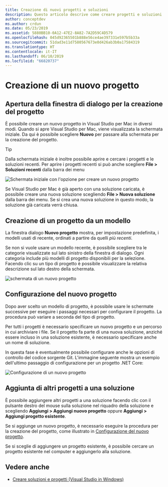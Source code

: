 ```yaml
---
title: Creazione di nuovi progetti e soluzioni
description: Questo articolo descrive come creare progetti e soluzioni in Visual Studio per Mac
author: conceptdev
ms.author: crdun
ms.date: 05/23/2019
ms.assetid: 5880BB10-0A12-47E2-8A82-7A2D59C4D579
ms.openlocfilehash: 045d92365501b888e56ce4ae397331e597b5b33a
ms.sourcegitcommit: 51dad3e11d7580567673e0d426ab3b0a17584319
ms.translationtype: HT
ms.contentlocale: it-IT
ms.lasthandoff: 06/10/2019
ms.locfileid: "66820737"
---
```

# <a name="creating-a-new-project"></a>Creazione di un nuovo progetto

## <a name="opening-the-project-creation-dialog"></a>Apertura della finestra di dialogo per la creazione del progetto

È possibile creare un nuovo progetto in Visual Studio per Mac in diversi modi. Quando si apre Visual Studio per Mac, viene visualizzata la schermata iniziale. Da qui è possibile scegliere **Nuovo** per passare alla schermata per la creazione del progetto.

> [!TIP]
> Dalla schermata iniziale è inoltre possibile aprire e cercare i progetti e le soluzioni recenti. Per aprire i progetti recenti si può anche scegliere **File > Soluzioni recenti** dalla barra dei menu

![Schermata iniziale con l'opzione per creare un nuovo progetto](media/first-run-project.png)

Se Visual Studio per Mac è già aperto con una soluzione caricata, è possibile creare una nuova soluzione scegliendo **File > Nuova soluzione** dalla barra dei menu. Se si crea una nuova soluzione in questo modo, la soluzione già caricata verrà chiusa.

## <a name="creating-a-new-project-from-a-template"></a>Creazione di un progetto da un modello

La finestra dialogo **Nuovo progetto** mostra, per impostazione predefinita, i modelli usati di recente, ordinati a partire da quelli *più recenti*.

Se non si vuole usare un modello recente, è possibile scegliere tra le categorie visualizzate sul lato sinistro della finestra di dialogo. Ogni categoria include più modelli di progetto disponibili per la selezione. Facendo clic su un tipo di progetto è possibile visualizzare la relativa descrizione sul lato destro della schermata.

![schermata di un nuovo progetto](media/project-creation-screen.png)

## <a name="configuring-your-new-project"></a>Configurazione del nuovo progetto

Dopo aver scelto un modello di progetto, è possibile usare le schermate successive per eseguire i passaggi necessari per configurare il progetto. La procedura può variare a seconda del tipo di progetto.

Per tutti i progetti è necessario specificare un nuovo progetto e un percorso in cui archiviare i file. Se il progetto fa parte di una nuova soluzione, anziché essere incluso in una soluzione esistente, è necessario specificare anche un nome di soluzione.

In questa fase è eventualmente possibile configurare anche le opzioni di controllo del codice sorgente Git. L'immagine seguente mostra un esempio dell'ultimo passaggio di configurazione per un progetto .NET Core:

![Configurazione di un nuovo progetto](media/configure-new-project.png)

## <a name="adding-additional-projects-to-a-solution"></a>Aggiunta di altri progetti a una soluzione

È possibile aggiungere altri progetti a una soluzione facendo clic con il pulsante destro del mouse sulla soluzione nel riquadro della soluzione e scegliendo **Aggiungi > Aggiungi nuovo progetto** oppure **Aggiungi > Aggiungi progetto esistente**.

Se si aggiunge un nuovo progetto, è necessario eseguire la procedura per la creazione del progetto, come illustrato in [Configurazione del nuovo progetto](#configuring-your-new-project).

Se si sceglie di aggiungere un progetto esistente, è possibile cercare un progetto esistente nel computer e aggiungerlo alla soluzione.

## <a name="see-also"></a>Vedere anche

- [Creare soluzioni e progetti (Visual Studio in Windows)](/visualstudio/ide/creating-solutions-and-projects)